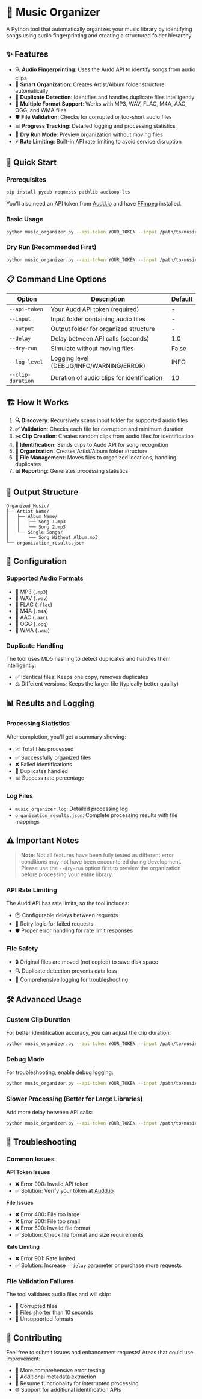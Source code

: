 
# 🎵 Music Organizer

A Python tool that automatically organizes your music library by identifying songs using audio fingerprinting and creating a structured folder hierarchy.

## ✨ Features

- 🔍 **Audio Fingerprinting**: Uses the Audd API to identify songs from audio clips
- 📁 **Smart Organization**: Creates Artist/Album folder structure automatically
- 🎯 **Duplicate Detection**: Identifies and handles duplicate files intelligently
- 🔄 **Multiple Format Support**: Works with MP3, WAV, FLAC, M4A, AAC, OGG, and WMA files
- 🛡️ **File Validation**: Checks for corrupted or too-short audio files
- 📊 **Progress Tracking**: Detailed logging and processing statistics
- 🚀 **Dry Run Mode**: Preview organization without moving files
- ⚡ **Rate Limiting**: Built-in API rate limiting to avoid service disruption

## 🚀 Quick Start

### Prerequisites

```bash
pip install pydub requests pathlib audioop-lts
```

You'll also need an API token from [Audd.io](https://audd.io/) and have [FFmpeg](https://ffmpeg.org/) installed.

### Basic Usage

```bash
python music_organizer.py --api-token YOUR_TOKEN --input /path/to/music --output /path/to/organized
```

### Dry Run (Recommended First)

```bash
python music_organizer.py --api-token YOUR_TOKEN --input /path/to/music --output /path/to/organized --dry-run
```

## 📋 Command Line Options

|       Option      |                   Description                | Default |
|-------------------|----------------------------------------------|---------|
| `--api-token`     | Your Audd API token (required)               | -       |
| `--input`         | Input folder containing audio files          | -       |
| `--output`        | Output folder for organized structure        | -       |
| `--delay`         | Delay between API calls (seconds)            | 1.0     |
| `--dry-run`       | Simulate without moving files                | False   |
| `--log-level`     | Logging level (DEBUG/INFO/WARNING/ERROR)     | INFO    |
| `--clip-duration` | Duration of audio clips for identification   | 10      |

## 🏗️ How It Works

1. **🔍 Discovery**: Recursively scans input folder for supported audio files
2. **✅ Validation**: Checks each file for corruption and minimum duration
3. **✂️ Clip Creation**: Creates random clips from audio files for identification
4. **🎵 Identification**: Sends clips to Audd API for song recognition
5. **📁 Organization**: Creates Artist/Album folder structure
6. **🔄 File Management**: Moves files to organized locations, handling duplicates
7. **📊 Reporting**: Generates processing statistics

## 📂 Output Structure

```
Organized_Music/
├── Artist Name/
│   ├── Album Name/
│   │   ├── Song 1.mp3
│   │   └── Song 2.mp3
│   └── Single Songs/
│       └── Song Without Album.mp3
└── organization_results.json
```

## 🔧 Configuration

### Supported Audio Formats

- 🎵 MP3 (`.mp3`)
- 🎵 WAV (`.wav`) 
- 🎵 FLAC (`.flac`)
- 🎵 M4A (`.m4a`)
- 🎵 AAC (`.aac`)
- 🎵 OGG (`.ogg`)
- 🎵 WMA (`.wma`)

### Duplicate Handling

The tool uses MD5 hashing to detect duplicates and handles them intelligently:
- ✅ Identical files: Keeps one copy, removes duplicates
- ⚖️ Different versions: Keeps the larger file (typically better quality)

## 📊 Results and Logging

### Processing Statistics

After completion, you'll get a summary showing:
- 📈 Total files processed
- ✅ Successfully organized files
- ❌ Failed identifications
- 🔄 Duplicates handled
- 📊 Success rate percentage

### Log Files

- `music_organizer.log`: Detailed processing log
- `organization_results.json`: Complete processing results with file mappings

## ⚠️ Important Notes

> **Note**: Not all features have been fully tested as different error conditions may not have been encountered during development. Please use the `--dry-run` option first to preview the organization before processing your entire library.

### API Rate Limiting

The Audd API has rate limits, so the tool includes:
- 🕐 Configurable delays between requests
- 🔄 Retry logic for failed requests
- 🛡️ Proper error handling for rate limit responses

### File Safety

- 🔒 Original files are moved (not copied) to save disk space
- 🔍 Duplicate detection prevents data loss
- 📝 Comprehensive logging for troubleshooting

## 🛠️ Advanced Usage

### Custom Clip Duration

For better identification accuracy, you can adjust the clip duration:

```bash
python music_organizer.py --api-token YOUR_TOKEN --input /path/to/music --output /path/to/organized --clip-duration 15
```

### Debug Mode

For troubleshooting, enable debug logging:

```bash
python music_organizer.py --api-token YOUR_TOKEN --input /path/to/music --output /path/to/organized --log-level DEBUG
```

### Slower Processing (Better for Large Libraries)

Add more delay between API calls:

```bash
python music_organizer.py --api-token YOUR_TOKEN --input /path/to/music --output /path/to/organized --delay 2.0
```

## 🔧 Troubleshooting

### Common Issues

**API Token Issues**
- ❌ Error 900: Invalid API token
- ✅ Solution: Verify your token at [Audd.io](https://audd.io/)

**File Issues**
- ❌ Error 400: File too large
- ❌ Error 300: File too small
- ❌ Error 500: Invalid file format
- ✅ Solution: Check file format and size requirements

**Rate Limiting**
- ❌ Error 901: Rate limited
- ✅ Solution: Increase `--delay` parameter or purchase more requests

### File Validation Failures

The tool validates audio files and will skip:
- 🚫 Corrupted files
- 🚫 Files shorter than 10 seconds
- 🚫 Unsupported formats

## 🤝 Contributing

Feel free to submit issues and enhancement requests! Areas that could use improvement:

- 🧪 More comprehensive error testing
- 🎨 Additional metadata extraction
- 🔄 Resume functionality for interrupted processing
- 🌐 Support for additional identification APIs
